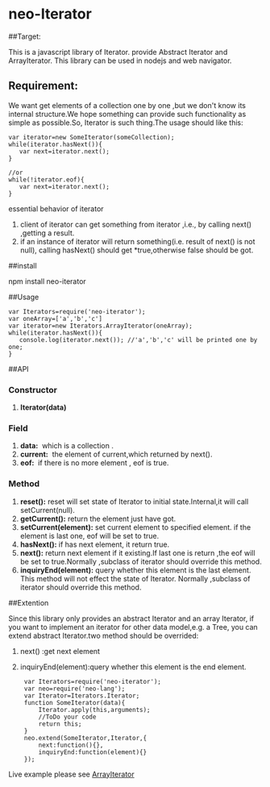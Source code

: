 # neo-Iterator
##Target:

This is a javascript library of Iterator.
provide Abstract Iterator and ArrayIterator.
This library can be used in nodejs and web navigator.

## Requirement:

We want get elements of a collection one by one ,but we don't know its internal structure.We hope something can provide 
such functionality as simple as possible.So, Iterator is such thing.The usage should like this:
    
    var iterator=new SomeIterator(someCollection);
    while(iterator.hasNext()){
       var next=iterator.next();
    }

    //or
    while(!iterator.eof){
       var next=iterator.next();
    }

essential behavior of iterator

1. client of iterator can get something from iterator ,i.e., by calling next() ,getting a result. 
2. if an instance of iterator will return  something(i.e. result of next() is not null),
    calling hasNext() should get *true,otherwise false should be got.
    
##install
    
npm install neo-iterator
    
##Usage

    var Iterators=require('neo-iterator');
    var oneArray=['a','b','c']
    var iterator=new Iterators.ArrayIterator(oneArray);
    while(iterator.hasNext()){
       console.log(iterator.next()); //'a','b','c' will be printed one by one;
    }
    
##API

### Constructor

1. **Iterator(data)**

### Field ###

1. **data:** &nbsp;which is a collection .
1. **current:** &nbsp;the element of current,which returned by next().
1. **eof:** &nbsp;if there is no more element , eof is true.

### Method ###

1. **reset():**&nbsp;reset will set state of Iterator to initial state.Internal,it will call setCurrent(null). 
1. **getCurrent():**&nbsp;return the element just have got.
1. **setCurrent(element):**&nbsp;set current element to specified element. if the element is last one, eof will be set to true.
1. **hasNext():**&nbsp;if has next element, it return true.
1. **next():**&nbsp;return next element if it existing.If last one is return ,the eof will be set to true.Normally ,subclass of iterator should override this method.
1. **inquiryEnd(element):**&nbsp;query whether this element is the last element. This method will not effect the state of Iterator. Normally ,subclass of iterator should override this method.

##Extention

Since this library only provides an abstract Iterator and an array Iterator, if you want to implement an iterator for other data model,e.g. a Tree,
you can extend abstract Iterator.two method should be overrided: 

1. next() :get next element
1. inquiryEnd(element):query whether this element is the end element.


        var Iterators=require('neo-iterator');
        var neo=require('neo-lang');
        var Iterator=Iterators.Iterator;
        function SomeIterator(data){
            Iterator.apply(this,arguments);
            //ToDo your code
            return this;
        }
        neo.extend(SomeIterator,Iterator,{
            next:function(){},
            inquiryEnd:function(element){}
        });

      
Live example please see [ArrayIterator](https://github.com/ouonet/neo-iterator/blob/master/lib/ArrayIterator.js)